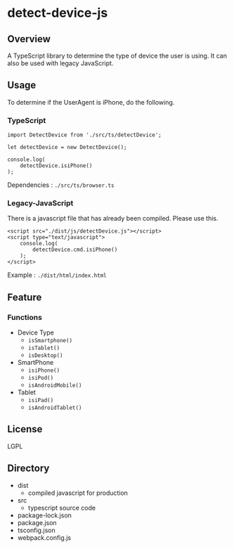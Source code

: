 # detect-device-js

## Overview
A TypeScript library to determine the type of device the user is using. It can also be used with legacy JavaScript.

## Usage
To determine if the UserAgent is iPhone, do the following.

### TypeScript

```
import DetectDevice from './src/ts/detectDevice';

let detectDevice = new DetectDevice();

console.log(
    detectDevice.isiPhone()
);
```

Dependencies : `./src/ts/browser.ts`

### Legacy-JavaScript

There is a javascript file that has already been compiled. Please use this.

```
<script src="./dist/js/detectDevice.js"></script>
<script type="text/javascript">
    console.log(
        detectDevice.cmd.isiPhone()
    );
</script>
```

Example : `./dist/html/index.html`

## Feature

### Functions
- Device Type
    - `isSmartphone()`
    - `isTablet()`
    - `isDesktop()`
- SmartPhone
    - `isiPhone()`
    - `isiPod()`
    - `isAndroidMobile()`
- Tablet
    - `isiPad()`
    - `isAndroidTablet()`

## License

LGPL

## Directory
- dist
    - compiled javascript for production
- src
    - typescript source code 
- package-lock.json
- package.json
- tsconfig.json
- webpack.config.js
